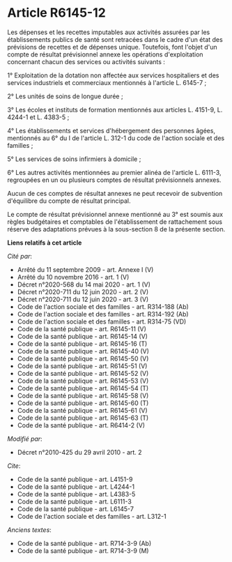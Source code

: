 # Article R6145-12

Les dépenses et les recettes imputables aux activités assurées par les établissements publics de santé sont retracées dans le
cadre d'un état des prévisions de recettes et de dépenses unique. Toutefois, font l'objet d'un compte de résultat
prévisionnel annexe les opérations d'exploitation concernant chacun des services ou activités suivants : 

1° Exploitation de la dotation non affectée aux services hospitaliers et des services industriels et commerciaux mentionnés à
l'article L. 6145-7 ; 

2° Les unités de soins de longue durée ; 

3° Les écoles et instituts de formation mentionnés aux articles L. 4151-9, L. 4244-1 et L. 4383-5 ; 

4° Les établissements et services d'hébergement des personnes âgées, mentionnés au 6° du I de l'article L. 312-1 du code de
l'action sociale et des familles ; 

5° Les services de soins infirmiers à domicile ; 

6° Les autres activités mentionnées au premier alinéa de l'article L. 6111-3, regroupées en un ou plusieurs comptes de
résultat prévisionnels annexes. 

Aucun de ces comptes de résultat annexes ne peut recevoir de subvention d'équilibre du compte de résultat principal. 

Le compte de résultat prévisionnel annexe mentionné au 3° est soumis aux règles budgétaires et comptables de l'établissement
de rattachement sous réserve des adaptations prévues à la sous-section 8 de la présente section.

**Liens relatifs à cet article**

_Cité par_:

  - Arrêté du 11 septembre 2009 - art. Annexe I (V)
  - Arrêté du 10 novembre 2016 - art. 1 (V)
  - Décret n°2020-568 du 14 mai 2020 - art. 1 (V)
  - Décret n°2020-711 du 12 juin 2020 - art. 2 (V)
  - Décret n°2020-711 du 12 juin 2020 - art. 3 (V)
  - Code de l'action sociale et des familles - art. R314-188 (Ab)
  - Code de l'action sociale et des familles - art. R314-192 (Ab)
  - Code de l'action sociale et des familles - art. R314-75 (VD)
  - Code de la santé publique - art. R6145-11 (V)
  - Code de la santé publique - art. R6145-14 (V)
  - Code de la santé publique - art. R6145-16 (T)
  - Code de la santé publique - art. R6145-40 (V)
  - Code de la santé publique - art. R6145-50 (V)
  - Code de la santé publique - art. R6145-51 (V)
  - Code de la santé publique - art. R6145-52 (V)
  - Code de la santé publique - art. R6145-53 (V)
  - Code de la santé publique - art. R6145-54 (T)
  - Code de la santé publique - art. R6145-58 (V)
  - Code de la santé publique - art. R6145-60 (T)
  - Code de la santé publique - art. R6145-61 (V)
  - Code de la santé publique - art. R6145-63 (T)
  - Code de la santé publique - art. R6414-2 (V)

_Modifié par_:

  - Décret n°2010-425 du 29 avril 2010 - art. 2

_Cite_:

  - Code de la santé publique - art. L4151-9
  - Code de la santé publique - art. L4244-1
  - Code de la santé publique - art. L4383-5
  - Code de la santé publique - art. L6111-3
  - Code de la santé publique - art. L6145-7
  - Code de l'action sociale et des familles - art. L312-1

_Anciens textes_:

  - Code de la santé publique - art. R714-3-9 (Ab)
  - Code de la santé publique - art. R714-3-9 (M)
